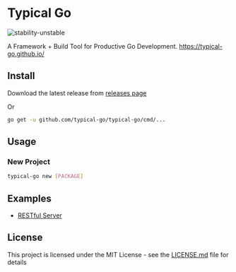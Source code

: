 # Typical Go

![stability-unstable](https://img.shields.io/badge/stability-unstable-yellow.svg)

A Framework + Build Tool for Productive Go Development. <https://typical-go.github.io/>

## Install

Download the latest release from [releases page](https://github.com/typical-go/typical-go/releases)

Or 
```bash
go get -u github.com/typical-go/typical-go/cmd/...
```

## Usage

### New Project

```bash
typical-go new [PACKAGE]
```


## Examples

- [RESTful Server](https://github.com/typical-go/typical-rest-server)


## License

This project is licensed under the MIT License - see the [LICENSE.md](LICENSE.md) file for details




